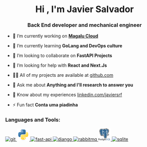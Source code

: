 <div>
   <h1 align="center">Hi , I'm Javier Salvador</h1>
   <h3 align="center">Back End developer and mechanical engineer</h3>


   - 🔭 I’m currently working on **[Magalu Cloud](https://www.linkedin.com/company/magalucloud/)**

   - 🌱 I’m currently learning **GoLang and DevOps culture**

   - 👯 I’m looking to collaborate on **FastAPI Projects**

   - 🤝 I’m looking for help with **React and Next.Js**

   - 👨‍💻 All of my projects are available at [github.com](ghithub.com/javiersrf)

   - 💬 Ask me about **Anything and I'll research to answer you**

   - 📄 Know about my experiences [linkedin.com/javiersrf](linkedin.com/javiersrf)

   - ⚡ Fun fact **Conta uma piadinha**


   <h3 align="left">Languages and Tools:</h3>
   <p align="left"> 
      <a href="https://git-scm.com/" target="_blank" rel="noreferrer"> <img src="https://www.vectorlogo.zone/logos/git-scm/git-scm-icon.svg" alt="git" width="40" height="40"/> </a>
      <a href="https://www.python.org" target="_blank" rel="noreferrer"> <img src="https://raw.githubusercontent.com/devicons/devicon/master/icons/python/python-original.svg" alt="python" width="40" height="40"/> </a>
      <a href="https://fastapi.tiangolo.com" target="_blank" rel="noreferrer"> <img src="https://icon.icepanel.io/Technology/svg/FastAPI.svg" alt="fast-api" width="40" height="40"/> </a>       
      <a href="https://www.djangoproject.com/" target="_blank" rel="noreferrer"> <img src="https://cdn.worldvectorlogo.com/logos/django.svg" alt="django" width="40" height="40"/> </a>
      <a href="https://www.rabbitmq.com/" target="_blank" rel="noreferrer"> <img src="https://static-00.iconduck.com/assets.00/rabbitmq-icon-1936x2048-zlik4nni.png" alt="rabbitmq" width="40" height="40"/> </a>  
      <a href="https://www.postgresql.org" target="_blank" rel="noreferrer"> <img src="https://raw.githubusercontent.com/devicons/devicon/master/icons/postgresql/postgresql-original-wordmark.svg" alt="postgresql" width="40" height="40"/> </a> 
      <a href="https://www.sqlite.org/" target="_blank" rel="noreferrer"> <img src="https://www.vectorlogo.zone/logos/sqlite/sqlite-icon.svg" alt="sqlite" width="40" height="40"/> </a> 
   </p>

</div>